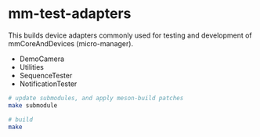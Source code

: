# mm-test-adapters

This builds device adapters commonly used for testing and
development of mmCoreAndDevices (micro-manager).

- DemoCamera
- Utilities
- SequenceTester
- NotificationTester

```sh
# update submodules, and apply meson-build patches
make submodule

# build
make
```
